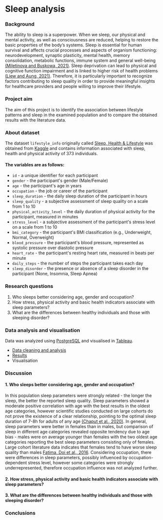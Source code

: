 # Sleep analysis

### Background
The ability to sleep is a superpower. When we sleep, our physical and mental activity, as well as consciousness are reduced, helping to restore the basic properties of the body’s systems. Sleep is essential for human survival and affects crucial processes and aspects of organism functioning: neurodevelopment, synaptic plasticity, mental health, memory consolidation, metabolic functions, immune system and general well-being [(Miletinova and Buskowa, 2021)](https://pmc.ncbi.nlm.nih.gov/articles/PMC8820572/). Sleep deprivation can lead to physical and cognitive function impairment and is linked to higher risk of health problems [(Liew and Aung, 2021)](https://www.sciencedirect.com/science/article/pii/S1389945720303701?via%3Dihub). Therefore, it is particularly important to recognize factors contributing to sleep quality in order to provide meaningful insights for healthcare providers and people willing to improve their lifestyle.

### Project aim
The aim of this project is to identify the association between lifestyle patterns and sleep in the examined population and to compare the obtained results with the literature data.

### About dataset
The dataset `lifestyle_info` originally called [Sleep, Health & Lifestyle](https://www.kaggle.com/datasets/henryshan/sleep-health-and-lifestyle) was obtained from [Kaggle](https://www.kaggle.com/) and contains information associated with sleep, health and physical activity of 373 individuals.

#### The variables are as follows:
- `id` - a unique identifier for each participant
- `gender` - the participant's gender (Male/Female)
- `age` - the participant's age in years
- `occupation` - the job or career of the participant
- `sleep_duration` - the daily sleep duration of the participant in hours
- `sleep_quality` - a subjective assessment of sleep quality on a scale from 1 to 10
- `physical_activity_level` - the daily duration of physical activity for the participant, measured in minutes
- `stress_level` - a subjective assessment of the participant's stress level on a scale from 1 to 10
- `bmi_category` - the participant's BMI classification (e.g., Underweight, Normal, Overweight)
- `blood_pressure` - the participant's blood pressure, represented as systolic pressure over diastolic pressure
- `heart_rate` - the participant's resting heart rate, measured in beats per minute
- `daily_steps` - the number of steps the participant takes each day
- `sleep_disorder` - the presence or absence of a sleep disorder in the participant (None, Insomnia, Sleep Apnea)

### Research questions
1.	Who sleeps better considering age, gender and occupation?
2.	How stress, physical activity and basic health indicators associate with sleep parameters?
3.	What are the differences between healthy individuals and those with sleeping disorder?

### Data analysis and visualisation
Data was analyzed using [PostgreSQL](https://www.postgresql.org/) and visualised in [Tableau](https://public.tableau.com/app/discover). 
- [Data cleaning and analysis](https://github.com/MGdata148/sleep-analysis/blob/main/code)
- [Results](https://github.com/MGdata148/sleep-analysis/blob/main/results.docx)
- Visualisation

### Discussion

#### 1.	Who sleeps better considering age, gender and occupation?

In this population sleep parameters were strongly related - the longer the sleep, the better the reported sleep quality. Sleep parameters showed a moderate positive correlation with age with the best results in the oldest age categories, however scientific studies conducted on large cohorts do not prove the existence of a clear relationship, pointing to the optimal sleep duration of 7-8h for adults of any age [(Chaput et al., 2020)](https://cdnsciencepub.com/doi/full/10.1139/apnm-2020-0034). In general, sleep parameters were better in females than in males, but comparison of sleep in different age categories revealed opposite tendency due to age bias - males were on average younger than females with the two oldest age categories reporting the best sleep parameters consisting only of females. Large cohort literature data indicates that females tend to have worse sleep quality than males [Fatima, Doi et al., 2016](http://www.clinmedres.org/content/14/3-4/138.short).
Considering occupation, there were differences in sleep parameters, possibly influenced by occupation-dependent stress level, however some categories were strongly underrepresented, therefore occupation influence was not analyzed further.

#### 2.	How stress, physical activity and basic health indicators associate with sleep parameters?

#### 3.	What are the differences between healthy individuals and those with sleeping disorder?

### Conclusions








